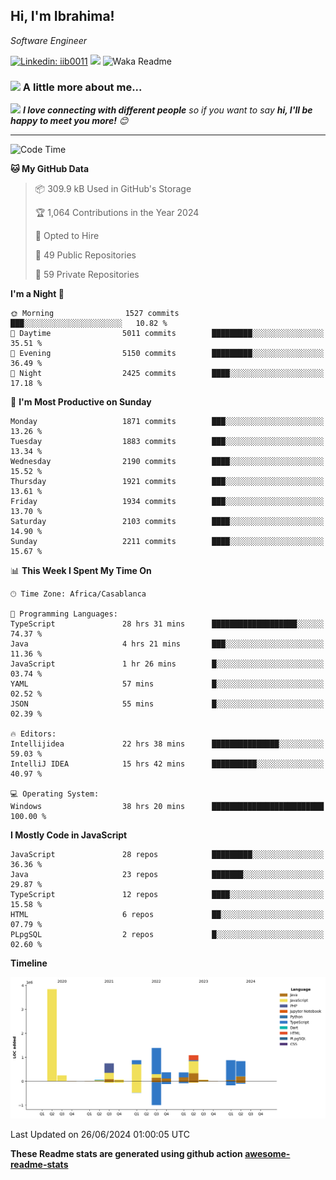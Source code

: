 <h2>Hi, I'm Ibrahima! </h2>
<p><em>Software Engineer 
</em></p>


[![Linkedin: iib0011](https://img.shields.io/badge/-iib0011-blue?style=flat-square&logo=Linkedin&logoColor=white&link=https://www.linkedin.com/in/iib0011/)](https://www.linkedin.com/in/iib0011/)
![](https://visitor-badge.glitch.me/badge?page_id=iib0011)
![Waka Readme](https://github.com/iib0011/iib0011/workflows/Waka%20Readme/badge.svg)


### <img src="https://media.giphy.com/media/VgCDAzcKvsR6OM0uWg/giphy.gif" width="50"> A little more about me...  


<img src="https://media.giphy.com/media/LnQjpWaON8nhr21vNW/giphy.gif" width="60"> <em><b>I love connecting with different people</b> so if you want to say <b>hi, I'll be happy to meet you more!</b> 😊</em>

---
<!--START_SECTION:waka-->
![Code Time](http://img.shields.io/badge/Code%20Time-3%2C516%20hrs%2014%20mins-blue)

**🐱 My GitHub Data** 

> 📦 309.9 kB Used in GitHub's Storage 
 > 
> 🏆 1,064 Contributions in the Year 2024
 > 
> 💼 Opted to Hire
 > 
> 📜 49 Public Repositories 
 > 
> 🔑 59 Private Repositories 
 > 
**I'm a Night 🦉** 

```text
🌞 Morning                1527 commits        ███░░░░░░░░░░░░░░░░░░░░░░   10.82 % 
🌆 Daytime                5011 commits        █████████░░░░░░░░░░░░░░░░   35.51 % 
🌃 Evening                5150 commits        █████████░░░░░░░░░░░░░░░░   36.49 % 
🌙 Night                  2425 commits        ████░░░░░░░░░░░░░░░░░░░░░   17.18 % 
```
📅 **I'm Most Productive on Sunday** 

```text
Monday                   1871 commits        ███░░░░░░░░░░░░░░░░░░░░░░   13.26 % 
Tuesday                  1883 commits        ███░░░░░░░░░░░░░░░░░░░░░░   13.34 % 
Wednesday                2190 commits        ████░░░░░░░░░░░░░░░░░░░░░   15.52 % 
Thursday                 1921 commits        ███░░░░░░░░░░░░░░░░░░░░░░   13.61 % 
Friday                   1934 commits        ███░░░░░░░░░░░░░░░░░░░░░░   13.70 % 
Saturday                 2103 commits        ████░░░░░░░░░░░░░░░░░░░░░   14.90 % 
Sunday                   2211 commits        ████░░░░░░░░░░░░░░░░░░░░░   15.67 % 
```


📊 **This Week I Spent My Time On** 

```text
🕑︎ Time Zone: Africa/Casablanca

💬 Programming Languages: 
TypeScript               28 hrs 31 mins      ███████████████████░░░░░░   74.37 % 
Java                     4 hrs 21 mins       ███░░░░░░░░░░░░░░░░░░░░░░   11.36 % 
JavaScript               1 hr 26 mins        █░░░░░░░░░░░░░░░░░░░░░░░░   03.74 % 
YAML                     57 mins             █░░░░░░░░░░░░░░░░░░░░░░░░   02.52 % 
JSON                     55 mins             █░░░░░░░░░░░░░░░░░░░░░░░░   02.39 % 

🔥 Editors: 
Intellijidea             22 hrs 38 mins      ███████████████░░░░░░░░░░   59.03 % 
IntelliJ IDEA            15 hrs 42 mins      ██████████░░░░░░░░░░░░░░░   40.97 % 

💻 Operating System: 
Windows                  38 hrs 20 mins      █████████████████████████   100.00 % 
```

**I Mostly Code in JavaScript** 

```text
JavaScript               28 repos            █████████░░░░░░░░░░░░░░░░   36.36 % 
Java                     23 repos            ███████░░░░░░░░░░░░░░░░░░   29.87 % 
TypeScript               12 repos            ████░░░░░░░░░░░░░░░░░░░░░   15.58 % 
HTML                     6 repos             ██░░░░░░░░░░░░░░░░░░░░░░░   07.79 % 
PLpgSQL                  2 repos             █░░░░░░░░░░░░░░░░░░░░░░░░   02.60 % 
```



**Timeline**

![Lines of Code chart](https://raw.githubusercontent.com/iib0011/iib0011/master/assets/bar_graph.png)


 Last Updated on 26/06/2024 01:00:05 UTC
<!--END_SECTION:waka-->

**These Readme stats are generated using github action [awesome-readme-stats](https://github.com/iib0011/waka-readme-stats)**
